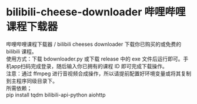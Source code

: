 # bilibili-cheese-downloader 哔哩哔哩课程下载器
哔哩哔哩课程下载器 / bilibili cheeses downloader 下载你已购买的或免费的 bilibili 课程。  
使用方式：下载 bdownloader.py 或下载 release 中的 exe 文件后运行即可。手机app扫码完成登录，随后输入你已拥有的课程 ID 即可完成下载操作。  
注意：通过 ffmpeg 进行音视频合成操作，所以请提前配置好环境变量或将其复制到主程序同级目录下。  
所需依赖；  
pip install tqdm bilibili-api-python aiohttp  
